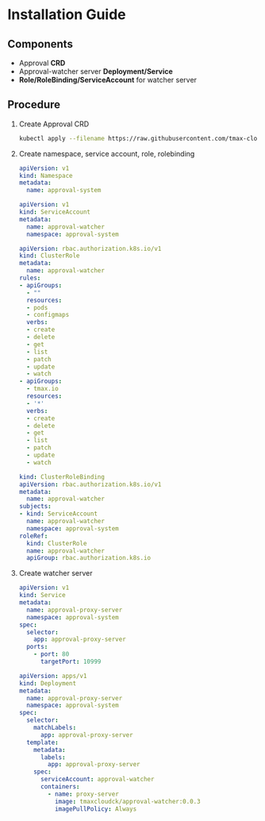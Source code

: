 # Installation Guide

## Components
- Approval **CRD**
- Approval-watcher server **Deployment/Service**
- **Role/RoleBinding/ServiceAccount** for watcher server

## Procedure
1. Create Approval CRD
    ```bash
    kubectl apply --filename https://raw.githubusercontent.com/tmax-cloud/approval-watcher/master/deploy/crds/tmax.io_approvals_crd.yaml
    ```
2. Create namespace, service account, role, rolebinding
   ```yaml
   apiVersion: v1
   kind: Namespace
   metadata:
     name: approval-system
   ```
   ```yaml
   apiVersion: v1
   kind: ServiceAccount
   metadata:
     name: approval-watcher
     namespace: approval-system
   ```
   ```yaml
   apiVersion: rbac.authorization.k8s.io/v1
   kind: ClusterRole
   metadata:
     name: approval-watcher
   rules:
   - apiGroups:
     - ""
     resources:
     - pods
     - configmaps
     verbs:
     - create
     - delete
     - get
     - list
     - patch
     - update
     - watch
   - apiGroups:
     - tmax.io
     resources:
     - '*'
     verbs:
     - create
     - delete
     - get
     - list
     - patch
     - update
     - watch
   ```
   ```yaml
   kind: ClusterRoleBinding
   apiVersion: rbac.authorization.k8s.io/v1
   metadata:
     name: approval-watcher
   subjects:
   - kind: ServiceAccount
     name: approval-watcher
     namespace: approval-system
   roleRef:
     kind: ClusterRole
     name: approval-watcher
     apiGroup: rbac.authorization.k8s.io
   ```
3. Create watcher server
   ```yaml
   apiVersion: v1
   kind: Service
   metadata:
     name: approval-proxy-server
     namespace: approval-system
   spec:
     selector:
       app: approval-proxy-server
     ports:
       - port: 80
         targetPort: 10999
   ```
   ```yaml
   apiVersion: apps/v1
   kind: Deployment
   metadata:
     name: approval-proxy-server
     namespace: approval-system
   spec:
     selector:
       matchLabels:
         app: approval-proxy-server
     template:
       metadata:
         labels:
           app: approval-proxy-server
       spec:
         serviceAccount: approval-watcher
         containers:
           - name: proxy-server
             image: tmaxcloudck/approval-watcher:0.0.3
             imagePullPolicy: Always
   ```
